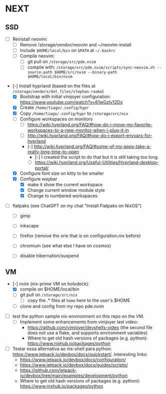 # NEXT

## SSD

- [ ] Reinstall neovim:
    - [ ] Remove /storage/vendor/neovim and ~/neovim-install
    - [ ] Include `$HOME/local/bin` on `$PATH` at `~/.bashrc`
    - [ ] Compile neovim:
        - [ ] git pull on `/storage/src/pde.nvim`
        - [ ] compile with: `/storage/src/pde.nvim/scripts/sync-neovim.sh --source-path $HOME/src/nvim --binary-path $HOME/local/bin/nvim `

- [-] Install hyprland (based on the files at `/storage/vendors/dot_files/stephan-raabe`)
    - [x] Bootstrap with initial vimjoyer configuration: <https://www.youtube.com/watch?v=61wGzIv12Ds>
    - [x] Create `/home/tiago/.config/hypr`
    - [x] Copy `/home/tiago/.config/hypr` to `/storage/src/nix`
    - [ ] Configure workspaces on monitors
        - [ ] <https://wiki.hyprland.org/FAQ/#how-do-i-move-my-favorite-workspaces-to-a-new-monitor-when-i-plug-it-in>
        - [ ] <http://wiki.hyprland.org/FAQ/#how-do-i-export-envvars-for-hyprland>
        - [-] <http://wiki.hyprland.org/FAQ/#some-of-my-apps-take-a-really-long-time-to-open>
            - [-] I created the script to do that but it is still taking too long.
            - [ ] <https://wiki.hyprland.org/Useful-Utilities/Hyprland-desktop-portal/>
    - [x] Configure font size on kitty to be smaller
    - [x] Configure waybar
        - [x] make it show the current workspace
        - [x] Change current window module style
        - [x] Change to numbered workspaces

- [ ] flatpaks (see ChatGPT on my chat "Install Flatpaks on NixOS")
    - [ ] gimp
    - [ ] inkscape
    - [ ] firefox (remove the one that is on configuration.nix before)
    - [ ] chromium
    (see what else I have on cosmos)

    - [ ] disable hibernation/suspend

## VM

- [-] nvim (nix-prime VM on holodeck):
    - [x] compile on $HOME/local/bin
    - [ ] git pull on `/storage/src/nix`
        - [ ] copy the .* files at `home` here to the user's $HOME
    - [ ] clone and config from my repo pde.nvim

- [ ] test the python sample nix-environment on this repo on the VM.
    - [ ] Implement some enhancements from vimjoyer last video:
        - <https://github.com/vimjoyer/devshells-video> (the second file does not use a flake, and supports environment variables)
        - Where to get old hash versions of packages (e.g. python): <https://www.nixhub.io/packages/python>

- [ ] Testar essa alternativa ao nix-shell para python: <https://www.jetpack.io/devbox/docs/quickstart/>. Interesting links:
    - <https://www.jetpack.io/devbox/docs/configuration/>
    - <https://www.jetpack.io/devbox/docs/guides/scripts/>
    - <https://github.com/jetpack-io/devbox/tree/main/examples/development/python>
    - Where to get old hash versions of packages (e.g. python): <https://www.nixhub.io/packages/python>
